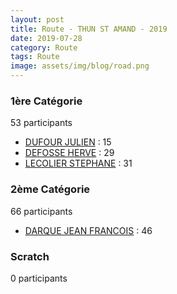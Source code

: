 ```yaml
---
layout: post
title: Route - THUN ST AMAND - 2019
date: 2019-07-28
category: Route
tags: Route
image: assets/img/blog/road.png
---
```


### 1ère Catégorie
53 participants
- [DUFOUR JULIEN](https://teamspecializedlille.cc/coureurs/dufourjulien) : 15
- [DEFOSSE HERVE](https://teamspecializedlille.cc/coureurs/defosseherve) : 29
- [LECOLIER STEPHANE](https://teamspecializedlille.cc/coureurs/lecolierstephane) : 31

### 2ème Catégorie
66 participants
- [DARQUE JEAN FRANCOIS](https://teamspecializedlille.cc/coureurs/darquejeanfrancois) : 46

### Scratch
0 participants
